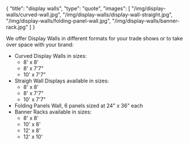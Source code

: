 {
  "title":  "display walls",
  "type": "quote",
  "images": [
    "/img/display-walls/curved-wall.jpg",
    "/img/display-walls/display-wall-straight.jpg",
    "/img/display-walls/folding-panel-wall.jpg",
    "/img/display-walls/banner-rack.jpg"
  ]
}

We offer Display Walls in different formats for your trade shows or to take over space with your brand:

* Curved Display Walls in sizes:
  * 8' x 8'
  * 8' x 7'7"
  * 10' x 7'7"
* Straigh Wall Displays available in sizes:
  * 8' x 8'
  * 8' x 7'7"
  * 10' x 7'7"
* Folding Panels Wall, 6 panels sized at 24" x 36" each
* Banner Racks available in sizes:
  * 8' x 8'
  * 10' x 8'
  * 12' x 8'
  * 12' x 10'
